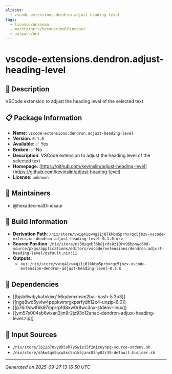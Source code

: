 ```yaml
---
aliases:
  - vscode-extensions.dendron.adjust-heading-level
tags:
  - license/unknown
  - maintainers/hexadecimalDinosaur
  - outputs/out
---
```


# vscode-extensions.dendron.adjust-heading-level

## 📝 Description

VSCode extension to adjust the heading level of the selected text

## 📋 Package Information

- **Name**: `vscode-extensions.dendron.adjust-heading-level`
- **Version**: `0.1.0`
- **Available**: ✅ Yes
- **Broken**: ✅ No
- **Description**: VSCode extension to adjust the heading level of the selected text
- **Homepage**: [https://github.com/kevinslin/adjust-heading-level](https://github.com/kevinslin/adjust-heading-level)
- **License**: `unknown`
## 👥 Maintainers

- @hexadecimalDinosaur


## 🔧 Build Information

- **Derivation Path**: `/nix/store/vwiq41cw4gi1j0lkkbm5prhxrqc5jbzv-vscode-extension-dendron-adjust-heading-level-0.1.0.drv`
- **Source Position**: `/nix/store/ns30sqxb36k8jrds8z18rv96bpnwc60d-source/pkgs/applications/editors/vscode/extensions/dendron.adjust-heading-level/default.nix:11`
- **Outputs**:
  - `out`:  `/nix/store/vwiq41cw4gi1j0lkkbm5prhxrqc5jbzv-vscode-extension-dendron-adjust-heading-level-0.1.0`

## 🔗 Dependencies

- [[bjsb6wdjykafnkixq156qdvmxhsm2bai-bash-5.3p3]]
- [[ngq8wd5yvlw4pppkwmrgkpsrfydh12x4-unzip-6.0]]
- [[p76r0cwlf6k97ibprrpfd8xw0r8wc3nx-stdenv-linux]]
- [[ym57s004sb6wxan3jm9r2jz93x12anac-dendron-adjust-heading-level.zip]]

## 📁 Input Sources

- `/nix/store/l622p70vy8k5sh7y5wizi5f2mic6ynpg-source-stdenv.sh`
- `/nix/store/shkw4qm9qcw5sc5n1k5jznc83ny02r39-default-builder.sh`

---
*Generated on 2025-09-27 13:16:50 UTC*

